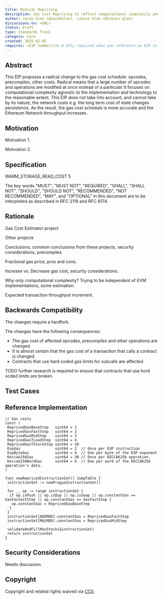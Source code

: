 ```yaml
---
title: Radical Repricing
description: Gas Cost Repricing to reflect computational complexity and transaction throughput increase
author: Jacek Glen (@JacekGlen), Lukasz Glen (@lukasz-glen)
discussions-to: <URL>
status: Draft
type: Standards Track
category: Core
created: 2025-02-05
requires: <EIP number(s)> # Only required when you reference an EIP in the `Specification` section. Otherwise, remove this field.
---
```


## Abstract

This EIP proposes a radical change to the gas cost schedule: opcodes, precompiles, other costs. 
Radical means that a large number of opcodes and operations are modified at once instead of a particular 
It focuses on computational complexity agnostic to the implementation and technology to the reasonable extent.
This EIP does not take into account, and cannot take by its nature, the network costs e.g. the long term cost of state changes persistence.
As the result, the gas cost schedule is more accurate and the Ethereum Network throughput increases.

## Motivation

Motivation 1.

Motivation 2.


<!--
  This section is optional.

  The motivation section should include a description of any nontrivial problems the EIP solves. It should not describe how the EIP solves those problems, unless it is not immediately obvious. It should not describe why the EIP should be made into a standard, unless it is not immediately obvious.

  With a few exceptions, external links are not allowed. If you feel that a particular resource would demonstrate a compelling case for your EIP, then save it as a printer-friendly PDF, put it in the assets folder, and link to that copy.

  TODO: Remove this comment before submitting
-->

## Specification

WARM_STORAGE_READ_COST 5
<!--
  The Specification section should describe the syntax and semantics of any new feature. The specification should be detailed enough to allow competing, interoperable implementations for any of the current Ethereum platforms (besu, erigon, ethereumjs, go-ethereum, nethermind, or others).

  It is recommended to follow RFC 2119 and RFC 8170. Do not remove the key word definitions if RFC 2119 and RFC 8170 are followed.

  TODO: Remove this comment before submitting
-->

The key words "MUST", "MUST NOT", "REQUIRED", "SHALL", "SHALL NOT", "SHOULD", "SHOULD NOT", "RECOMMENDED", "NOT RECOMMENDED", "MAY", and "OPTIONAL" in this document are to be interpreted as described in RFC 2119 and RFC 8174.

## Rationale

Gas Cost Estimator project

Other projects

Conclusions, common conclusions from these projects, security considerations, precompiles

Fractional gas price, pros and cons.

Increase vs. Decrease gas cost, security considerations.

Why only computational complexity? Trying to be independent of EVM implementations, some estimation.

Expected transaction throughput increment. 

<!--
  The rationale fleshes out the specification by describing what motivated the design and why particular design decisions were made. It should describe alternate designs that were considered and related work, e.g. how the feature is supported in other languages.

  The current placeholder is acceptable for a draft.

  TODO: Remove this comment before submitting
-->

## Backwards Compatibility

The changes require a hardfork. 

The changes have the following consequences:

- The gas cost of affected opcodes, precompiles and other operations are changed.
- It is almost certain that the gas cost of a transaction that calls a contract is changed.
- Contracts that use hard coded gas limits for subcalls are affected.

TODO further research is required to ensure that contracts that use hord ocded limits are broken.

## Test Cases

<!--
  This section is optional for non-Core EIPs.

  The Test Cases section should include expected input/output pairs, but may include a succinct set of executable tests. It should not include project build files. No new requirements may be introduced here (meaning an implementation following only the Specification section should pass all tests here.)
  If the test suite is too large to reasonably be included inline, then consider adding it as one or more files in `../assets/eip-####/`. External links will not be allowed

  TODO: Remove this comment before submitting
-->

## Reference Implementation


```golang
// Gas costs
const (
 RepricedGasBaseStep   uint64 = 1
 RepricedGasFastStep   uint64 = 2
 RepricedGasMidStep    uint64 = 3
 RepricedGasTLoadStep  uint64 = 4
 RepricedGasTStoreStep uint64 = 10
 ExpGas                uint64 = 2  // Once per EXP instruction
 ExpByteGas            uint64 = 4  // One per byte of the EXP exponent
 Keccak256Gas          uint64 = 30 // Once per KECCAK256 operation.
 Keccak256WordGas      uint64 = 6  // One per word of the KECCAK256 operation's data.
)

func newRepricedInstructionSet() JumpTable {
 instructionSet := newPragueInstructionSet()

 for _, op := range instructionSet {
  if op.isPush || op.isDup || op.isSwap || op.constantGas == GasFastestStep || op.constantGas == GasFastStep {
   op.constantGas = RepricedGasBaseStep
  }
 }
 instructionSet[ADDMOD].constantGas = RepricedGasFastStep
 instructionSet[MULMOD].constantGas = RepricedGasMidStep

 validateAndFillMaxStack(&instructionSet)
 return instructionSet
}

```
<!--
  This section is optional.

  The Reference Implementation section should include a minimal implementation that assists in understanding or implementing this specification. It should not include project build files. The reference implementation is not a replacement for the Specification section, and the proposal should still be understandable without it.
  If the reference implementation is too large to reasonably be included inline, then consider adding it as one or more files in `../assets/eip-####/`. External links will not be allowed.

  TODO: Remove this comment before submitting
-->

## Security Considerations

<!--
  All EIPs must contain a section that discusses the security implications/considerations relevant to the proposed change. Include information that might be important for security discussions, surfaces risks and can be used throughout the life cycle of the proposal. For example, include security-relevant design decisions, concerns, important discussions, implementation-specific guidance and pitfalls, an outline of threats and risks and how they are being addressed. EIP submissions missing the "Security Considerations" section will be rejected. An EIP cannot proceed to status "Final" without a Security Considerations discussion deemed sufficient by the reviewers.

  The current placeholder is acceptable for a draft.

  TODO: Remove this comment before submitting
-->

Needs discussion.

## Copyright

Copyright and related rights waived via [CC0](../LICENSE.md).
